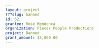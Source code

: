 ```yaml
---
layout: project 
???slug: banned
id: 62
grantee: Rose Mendonca
organization: Pieces People Productions
project: Banned
grant_amount: $5,000.00 
---
```

